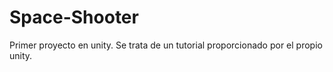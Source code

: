 # Space-Shooter
Primer proyecto en unity. Se trata de un tutorial proporcionado por el propio unity.
